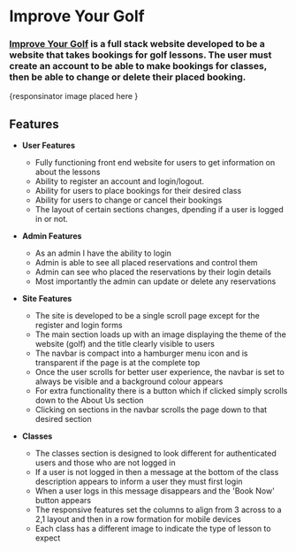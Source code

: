 # Improve Your Golf

### [Improve Your Golf](https://www.example.com) is a full stack website developed to be a website that takes bookings for golf lessons. The user must create an account to be able to make bookings for classes, then be able to change or delete their placed booking.

{responsinator image placed here }

## **Features**

- **User Features** 
  - Fully functioning front end website for users to get information on about the lessons
  - Ability to register an account and login/logout.
  - Ability for users to place bookings for their desired class
  - Ability for users to change or cancel their bookings
  - The layout of certain sections changes, dpending if a user is logged in or not.

- **Admin Features**
  - As an admin I have the ability to login 
  - Admin is able to see all placed reservations and control them
  - Admin can see who placed the reservations by their login details
  - Most importantly the admin can update or delete any reservations

- **Site Features**
  - The site is developed to be a single scroll page except for the register and login forms
  - The main section loads up with an image displaying the theme of the website (golf) and the title clearly visible to users
  - The navbar is compact into a hamburger menu icon and is transparent if the page is at the complete top
  - Once the user scrolls for better user experience, the navbar is set to always be visible and a background colour appears
  - For extra functionality there is a button which if clicked simply scrolls down to the About Us section
  - Clicking on sections in the navbar scrolls the page down to that desired section

- **Classes**
  - The classes section is designed to look different for authenticated users and those who are not logged in
  - If a user is not logged in then a message at the bottom of the class description appears to inform a user they must first login
  - When a user logs in this message disappears and the 'Book Now' button appears
  - The responsive features set the columns to align from 3 across to a 2,1 layout and then in a row formation for mobile devices
  - Each class has a different image to indicate the type of lesson to expect

